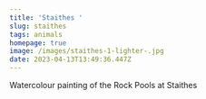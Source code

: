 ```yaml
---
title: 'Staithes '
slug: staithes
tags: animals
homepage: true
image: /images/staithes-1-lighter-.jpg
date: 2023-04-13T13:49:36.447Z
---
```

Watercolour painting of the Rock Pools at Staithes
